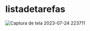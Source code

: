 # listadetarefas
![Captura de tela 2023-07-24 223711](https://github.com/CarlosTeixeira67/listadetarefas/assets/129216612/1272674d-6903-47e3-b4bd-ad536eb3515d)
